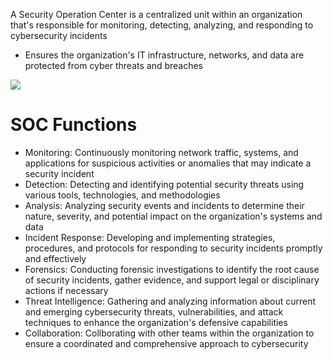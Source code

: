A Security Operation Center is a centralized unit within an organization that's responsible for monitoring, detecting, analyzing, and responding to cybersecurity incidents

* Ensures the organization's IT infrastructure, networks, and data are protected from cyber threats and breaches

![](https://github.com/JonmarCorpuz/SecondBrain/blob/main/Assets/e2b97e6d9224da98764e21085190e54e.png)

# SOC Functions

* Monitoring: Continuously monitoring network traffic, systems, and applications for suspicious activities or anomalies that may indicate a security incident
* Detection: Detecting and identifying potential security threats using various tools, technologies, and methodologies
* Analysis: Analyzing security events and incidents to determine their nature, severity, and potential impact on the organization's systems and data
* Incident Response: Developing and implementing strategies, procedures, and protocols for responding to security incidents promptly and effectively
* Forensics: Conducting forensic investigations to identify the root cause of security incidents, gather evidence, and support legal or disciplinary actions if necessary
* Threat Intelligence: Gathering and analyzing information about current and emerging cybersecurity threats, vulnerabilities, and attack techniques to enhance the organization's defensive capabilities
* Collaboration: Collborating with other teams within the organization to ensure a coordinated and comprehensive approach to cybersecurity
